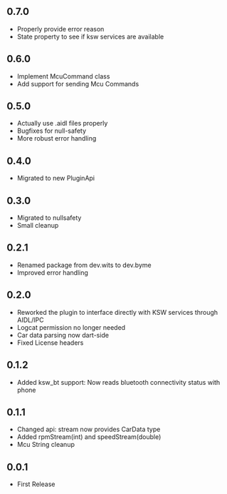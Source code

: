 ## 0.7.0
- Properly provide error reason
- State property to see if ksw services are available

## 0.6.0
- Implement McuCommand class
- Add support for sending Mcu Commands

## 0.5.0
- Actually use .aidl files properly
- Bugfixes for null-safety
- More robust error handling

## 0.4.0
- Migrated to new PluginApi

## 0.3.0
- Migrated to nullsafety
- Small cleanup

## 0.2.1
- Renamed package from dev.wits to dev.byme  
- Improved error handling  

## 0.2.0
- Reworked the plugin to interface directly with KSW services through AIDL/IPC  
- Logcat permission no longer needed  
- Car data parsing now dart-side  
- Fixed License headers  

## 0.1.2
- Added ksw_bt support: Now reads bluetooth connectivity status with phone  

## 0.1.1
- Changed api: stream now provides CarData type  
- Added rpmStream(int) and speedStream(double)  
- Mcu String cleanup  

## 0.0.1
- First Release  
